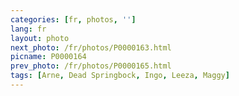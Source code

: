 ```yaml
---
categories: [fr, photos, '']
lang: fr
layout: photo
next_photo: /fr/photos/P0000163.html
picname: P0000164
prev_photo: /fr/photos/P0000165.html
tags: [Arne, Dead Springbock, Ingo, Leeza, Maggy]
---
```

